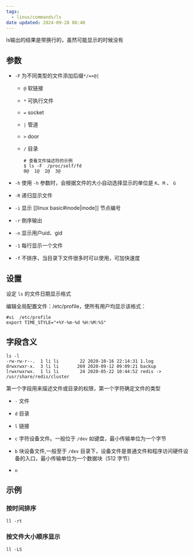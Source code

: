 ```yaml
---
tags:
  - linux/commands/ls
date updated: 2024-09-28 08:40
---
```


ls输出的结果是带换行的，虽然可能显示的时候没有

## 参数

- `-F` 为不同类型的文件添加后缀`*/=>@|`
  - `@` 软链接
  - `*` 可执行文件
  - `=` socket
  - `|` 管道
  - `>` door
  - `/` 目录

    ```shell
    # 查看文件描述符的示例
    $ ls -F  /proc/self/fd
    0@  1@  2@  3@
    ```

- `-h` 使用 `-h` 参数时，会根据文件的大小自动选择显示的单位是 `K`、`M` 、 `G`

- `-R` 递归显示文件

- `-i` 显示 [[linux basic#inode|inode]] 节点编号

- `-r` 倒序输出

- `-n` 显示用户uid、gid

- `-1` 每行显示一个文件

- `-f` 不排序，当目录下文件很多时可以使用，可加快速度

## 设置

设定 `ls` 的文件日期显示格式

编辑全局配置文件：/etc/profile，使所有用户均显示该格式：

```shell
#vi  /etc/profile
export TIME_STYLE="+%Y-%m-%d %H:%M:%S"
```

## 字段含义

```shell
ls -l
-rw-rw-r--.  1 li li        22 2020-10-16 22:14:31 1.log
drwxrwxr-x.  3 li li       269 2020-09-12 09:09:21 backup
lrwxrwxrwx.  1 li li        24 2020-05-22 10:44:52 redis -> /usr/share/redis/cluster
```

第一个字段用来描述文件或目录的权限，第一个字符确定文件的类型

- `-` 文件

- `d` 目录

- `l` 链接

- `c` 字符设备文件。一般位于 `/dev` 如键盘，最小传输单位为一个字节

- `b` 块设备文件,一般至于 `/dev` 目录下，设备文件是普通文件和程序访问硬件设备的入口，最小传输单位为一个数据块（512 字节）

- `n`

## 示例

### 按时间排序

```shell
ll -rt
```

### 按文件大小顺序显示

```shell
ll -LS
```
